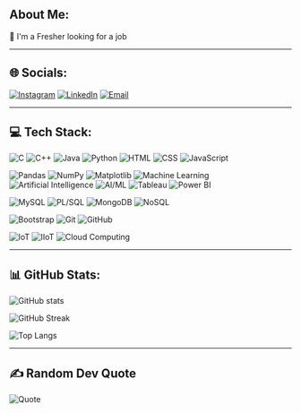 <!-- Title -->
## About Me:

🔭 I'm a Fresher looking for a job 

---

## 🌐 Socials:

[![Instagram](https://img.shields.io/badge/Instagram-E4405F?style=for-the-badge&logo=instagram&logoColor=white)](https://www.instagram.com/nikhith_vanama_/)
[![LinkedIn](https://img.shields.io/badge/LinkedIn-0A66C2?style=for-the-badge&logo=linkedin&logoColor=white)]([https://linkedin.com/](https://www.linkedin.com/in/vanama-nikhith-463911262/))
[![Email](https://img.shields.io/badge/Email-D14836?style=for-the-badge&logo=gmail&logoColor=white)](mailto:vanamanikhith@gmail.com)

---

## 💻 Tech Stack:

![C](https://img.shields.io/badge/C-00599C?style=for-the-badge&logo=c&logoColor=white)
![C++](https://img.shields.io/badge/C++-00599C?style=for-the-badge&logo=cplusplus&logoColor=white)
![Java](https://img.shields.io/badge/Java-007396?style=for-the-badge&logo=java&logoColor=white)
![Python](https://img.shields.io/badge/Python-3776AB?style=for-the-badge&logo=python&logoColor=white)
![HTML](https://img.shields.io/badge/HTML5-E34F26?style=for-the-badge&logo=html5&logoColor=white)
![CSS](https://img.shields.io/badge/CSS3-1572B6?style=for-the-badge&logo=css3&logoColor=white)
![JavaScript](https://img.shields.io/badge/JavaScript-F7DF1E?style=for-the-badge&logo=javascript&logoColor=black)

![Pandas](https://img.shields.io/badge/Pandas-150458?style=for-the-badge&logo=pandas&logoColor=white)
![NumPy](https://img.shields.io/badge/NumPy-013243?style=for-the-badge&logo=numpy&logoColor=white)
![Matplotlib](https://img.shields.io/badge/Matplotlib-000000?style=for-the-badge&logo=plotly&logoColor=white)
![Machine Learning](https://img.shields.io/badge/Machine%20Learning-FF6F00?style=for-the-badge&logo=tensorflow&logoColor=white)
![Artificial Intelligence](https://img.shields.io/badge/Artificial%20Intelligence-8E44AD?style=for-the-badge&logo=openai&logoColor=white)
![AI/ML](https://img.shields.io/badge/AI%2FML-00C853?style=for-the-badge&logo=googlecloud&logoColor=white)
![Tableau](https://img.shields.io/badge/Tableau-E97627?style=for-the-badge&logo=tableau&logoColor=white)
![Power BI](https://img.shields.io/badge/Power%20BI-F2C811?style=for-the-badge&logo=powerbi&logoColor=black)

![MySQL](https://img.shields.io/badge/MySQL-00758F?style=for-the-badge&logo=mysql&logoColor=white)
![PL/SQL](https://img.shields.io/badge/PL%2FSQL-F80000?style=for-the-badge&logo=oracle&logoColor=white)
![MongoDB](https://img.shields.io/badge/MongoDB-4EA94B?style=for-the-badge&logo=mongodb&logoColor=white)
![NoSQL](https://img.shields.io/badge/NoSQL-FF5733?style=for-the-badge&logo=databricks&logoColor=white)

![Bootstrap](https://img.shields.io/badge/Bootstrap-7952B3?style=for-the-badge&logo=bootstrap&logoColor=white)
![Git](https://img.shields.io/badge/Git-F05032?style=for-the-badge&logo=git&logoColor=white)
![GitHub](https://img.shields.io/badge/GitHub-181717?style=for-the-badge&logo=github&logoColor=white)

![IoT](https://img.shields.io/badge/IoT-00A1E0?style=for-the-badge&logo=raspberrypi&logoColor=white)
![IIoT](https://img.shields.io/badge/IIoT-FF8C00?style=for-the-badge&logo=siemens&logoColor=white)
![Cloud Computing](https://img.shields.io/badge/Cloud%20Computing-4285F4?style=for-the-badge&logo=cloud&logoColor=white)


---

## 📊 GitHub Stats:

![GitHub stats](https://github-readme-stats.vercel.app/api?username=Nikhith-Vanama&show_icons=true&theme=dark)

![GitHub Streak](https://github-readme-streak-stats.herokuapp.com?user=Nikhith-Vanama&theme=dark) 

![Top Langs](https://github-readme-stats.vercel.app/api/top-langs/?username=Nikhith-Vanama&layout=compact&theme=dark)


---

## ✍️ Random Dev Quote

![Quote](https://quotes-github-readme.vercel.app/api?type=horizontal&theme=radical)
